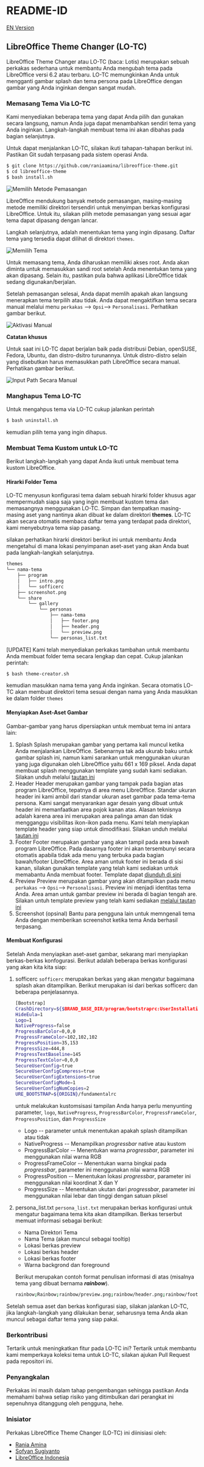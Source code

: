 # README-ID

[EN Version](./)

## LibreOffice Theme Changer \(LO-TC\)

LibreOffice Theme Changer atau LO-TC \(baca: Lotis\) merupakan sebuah perkakas sederhana untuk membantu Anda mengubah tema pada LibreOffice versi 6.2 atau terbaru. LO-TC memungkinkan Anda untuk mengganti gambar splash dan tema persona pada LibreOffice dengan gambar yang Anda inginkan dengan sangat mudah.

### Memasang Tema Via LO-TC

Kami menyediakan beberapa tema yang dapat Anda pilih dan gunakan secara langsung, namun Anda juga dapat menambahkan sendiri tema yang Anda inginkan. Langkah-langkah membuat tema ini akan dibahas pada bagian selanjutnya.

Untuk dapat menjalankan LO-TC, silakan ikuti tahapan-tahapan berikut ini. Pastikan Git sudah terpasang pada sistem operasi Anda.

```bash
$ git clone https://github.com/raniaamina/libreoffice-theme.git
$ cd libreoffice-theme
$ bash install.sh
```

![Memilih Metode Pemasangan](../.gitbook/assets/img-1%20%281%29.png)

LibreOffice mendukung banyak metode pemasangan, masing-masing metode memiliki direktori tersendiri untuk menyimpan berkas konfigurasi LibreOffice. Untuk itu, silakan pilih metode pemasangan yang sesuai agar tema dapat dipasang dengan lancar.

Langkah selanjutnya, adalah menentukan tema yang ingin dipasang. Daftar tema yang tersedia dapat dilihat di direktori `themes`.

![Memilih Tema](../.gitbook/assets/img-2%20%281%29.png)

Untuk memasang tema, Anda diharuskan memiliki akses root. Anda akan diminta untuk memasukkan sandi root setelah Anda menentukan tema yang akan dipasang. Selain itu, pastikan pula bahwa aplikasi LibreOffice tidak sedang digunakan/berjalan.

Setelah pemasangan selesai, Anda dapat memlih apakah akan langsung menerapkan tema terpilih atau tidak. Anda dapat mengaktifkan tema secara manual melalui menu `perkakas` --&gt; `Opsi`--&gt; `Personalisasi`. Perhatikan gambar berikut.

![Aktivasi Manual](../.gitbook/assets/img-5%20%281%29.png)

**Catatan khusus**

Untuk saat ini LO-TC dapat berjalan baik pada distribusi Debian, openSUSE, Fedora, Ubuntu, dan distro-dsitro turunannya. Untuk distro-distro selain yang disebutkan harus memasukkan path LibreOffice secara manual. Perhatikan gambar berikut.

![Input Path Secara Manual](../.gitbook/assets/img-6.png)

### Manghapus Tema LO-TC

Untuk mengahpus tema via LO-TC cukup jalankan perintah

```bash
$ bash uninstall.sh
```

kemudian pilih tema yang ingin dihapus.

### Membuat Tema Kustom untuk LO-TC

Berikut langkah-langkah yang dapat Anda ikuti untuk membuat tema kustom LibreOffice.

#### Hirarki Folder Tema

LO-TC menyusun konfigurasi tema dalam sebuah hirarki folder khusus agar mempermudah siapa saja yang ingin membuat kustom tema dan memasangnya menggunakan LO-TC. Simpan dan tempatkan masing-masing aset yang nantinya akan dibuat ke dalam direktori **themes**. LO-TC akan secara otomatis membaca daftar tema yang terdapat pada direktori, kami menyebutnya tema siap pasang.

silakan perhatikan hirarki direktori berikut ini untuk membantu Anda mengetahui di mana lokasi penyimpanan aset-aset yang akan Anda buat pada langkah-langkah selanjutnya.

```bash
themes
└── nama-tema
    ├── program
    │   ├── intro.png
    │   └── sofficerc
    ├── screenshot.png
    └── share
        └── gallery
            └── personas
                ├── nama-tema
                │   ├── footer.png
                │   ├── header.png
                │   └── preview.png
                └── personas_list.txt
```

\[UPDATE\] Kami telah menyediakan perkakas tambahan untuk membantu Anda membuat folder tema secara lengkap dan cepat. Cukup jalankan perintah:

```bash
$ bash theme-creator.sh
```

kemudian masukkan nama tema yang Anda inginkan. Secara otomatis LO-TC akan membuat direktori tema sesuai dengan nama yang Anda masukkan ke dalam folder `themes`

#### Menyiapkan Aset-Aset Gambar

Gambar-gambar yang harus dipersiapkan untuk membuat tema ini antara lain:

1. Splash Splash merupakan gambar yang pertama kali muncul ketika Anda menjalankan LibreOffice. Sebenarnya tak ada ukurab baku untuk gambar splash ini, namun kami sarankan untuk menggunakan ukuran yang juga digunakan oleh LibreOffice yaitu 661 x 169 piksel. Anda dapat membuat splash menggunakan template yang sudah kami sediakan. Silakan unduh melalui [tautan ini](https://github.com/libreofficeid/LibreOfficeID-Docs/tree/853bc61dbe5602735a5fc6e5321c981647286997/LibreOffice%20Theme/template/intro.svg)
2. Header Header merupakan gambar yang tampak pada bagian atas program LibreOffice, tepatnya di area menu LibreOffice. Standar ukuran header ini kami ambil dari standar ukuran aset gambar pada tema-tema persona. Kami sangat menyarankan agar desain yang dibuat untuk header ini memanfaatkan area pojok kanan atas. Alasan teknisnya adalah karena area ini merupakan area palinga aman dan tidak mengganggu visibilitas ikon-ikon pada menu. Kami telah menyiapkan template header yang siap untuk dimodifikasi. Silakan unduh melalui [tautan ini](https://github.com/libreofficeid/LibreOfficeID-Docs/tree/853bc61dbe5602735a5fc6e5321c981647286997/LibreOffice%20Theme/template/header.svg)
3. Footer Footer merupakan gambar yang akan tampil pada area bawah program LibreOffice. Pada dasarnya footer ini akan tersembunyi secara otomatis apabila tidak ada menu yang terbuka pada bagian bawah/footer LibreOffice. Area aman untuk footer ini berada di sisi kanan, silakan gunakan template yang telah kami sediakan untuk memabantu Anda membuat footer. Template dapat [diunduh di sini](https://github.com/libreofficeid/LibreOfficeID-Docs/tree/853bc61dbe5602735a5fc6e5321c981647286997/LibreOffice%20Theme/template/footer.svg)
4. Preview Preview merupakan gambar yang akan ditampilkan pada menu `perkakas` --&gt; `Opsi`--&gt; `Personalisasi`. Preview ini menjadi identitas tema Anda. Area aman untuk gambar preview ini berada di bagian tengah are. Silakan untuh template preview yang telah kami sediakan [melalui tautan ini](https://github.com/libreofficeid/LibreOfficeID-Docs/tree/853bc61dbe5602735a5fc6e5321c981647286997/LibreOffice%20Theme/template/preview.svg)
5. Screenshot \(opsinal\) Bantu para pengguna lain untuk memngenali tema Anda dengan memberikan screenshot ketika tema Anda berhasil terpasang.

#### Membuat Konfigurasi

Setelah Anda menyiapkan aset-aset gambar, sekarang mari menyiapkan berkas-berkas konfogurasi. Berikut adalah beberapa berkas konfigurasi yang akan kita kita siap:

1. sofficerc `sofficerc` merupakan berkas yang akan mengatur bagaimana splash akan ditampilkan. Berikut merupakan isi dari berkas sofficerc dan beberapa penjelasannya.

   ```bash
   [Bootstrap]
   CrashDirectory=${$BRAND_BASE_DIR/program/bootstraprc:UserInstallation}/crash
   HideEula=1
   Logo=1
   NativeProgress=false
   ProgressBarColor=0,0,0
   ProgressFrameColor=102,102,102
   ProgressPosition=35,153
   ProgressSize=444,8
   ProgressTextBaseline=145
   ProgressTextColor=0,0,0
   SecureUserConfig=true
   SecureUserConfigCompress=true
   SecureUserConfigExtensions=true
   SecureUserConfigMode=1
   SecureUserConfigNumCopies=2
   URE_BOOTSTRAP=${ORIGIN}/fundamentalrc
   ```

   untuk melakukan kustomsisasi tampilan Anda hanya perlu menyunting parameter, `logo`, `NativeProgress`, `ProgressBarColor`, `ProgressFrameColor`, `ProgressPosition`, dan `ProgressSize`

   * Logo -- parameter untuk menentukan apakah splash ditampilkan atau tidak
   * NativeProgress -- Menampilkan _progressbar_ native atau kustom
   * ProgressBarColor -- Menentukan warna _progressbar_, parameter ini menggunakan nilai warna RGB
   * ProgressFrameColor --  Menentukan warna bingkai pada _progressbar_, parameter ini menggunakan nilai warna RGB
   * ProgressPosition -- Menentukan lokasi _progressbar_, parameter ini menggunakan nilai koordinat X dan Y 
   * ProgressSize -- Menentukan ukutan dari _progressbar_, parameter ini menggunakan nilai lebar dan tinggi dengan satuan piksel

2. persona\_list.txt `persona_list.txt` merupakan berkas konfigurasi untuk mengatur bagaimana tema kita akan ditampilkan. Berkas terserbut memuat informasi sebagai berikut:

   * Nama Direktori Tema
   * Nama Tema \(akan muncul sebagai tooltip\)
   * Lokasi berkas preview
   * Lokasi berkas header
   * Lokasi berkas footer
   * Warna backgrond dan foreground

   Berikut merupakan contoh format penulisan informasi di atas \(misalnya tema yang dibuat bernama _**rainbow**_\).

   ```bash
   rainbow;Rainbow;rainbow/preview.png;rainbow/header.png;rainbow/footer.png;;#ffffff;#000000
   ```

Setelah semua aset dan berkas konfigurasi siap, silakan jalankan LO-TC, jika langkah-langkah yang dilakukan benar, seharusnya tema Anda akan muncul sebagai daftar tema yang siap pakai.

### Berkontribusi

Tertarik untuk meningkatkan fitur pada LO-TC ini? Tertarik untuk membantu kami memperkaya koleksi tema untuk LO-TC, silakan ajukan Pull Request pada repositori ini.

### Penyangkalan

Perkakas ini masih dalam tahap pengembangan sehingga pastikan Anda memahami bahwa setiap risiko yang ditimbulkan dari perangkat ini sepenuhnya ditanggung oleh pengguna, hehe.

### Inisiator

Perkakas LibreOffice Theme Changer \(LO-TC\) ini diinisiasi oleh:

* [Rania Amina](https://github.com/raniaamina)
* [Sofyan Sugiyanto](https://github.com/artemtech)
* [LibreOffice Indonesia](https://libreoffice.id)

